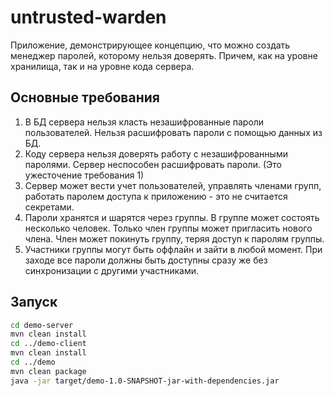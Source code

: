 # untrusted-warden
Приложение, демонстрирующее концепцию, что можно создать менеджер паролей, которому нельзя доверять. Причем, как на уровне хранилища, так и на уровне кода сервера.

## Основные требования
1. В БД сервера нельзя класть незашифрованные пароли пользователей. Нельзя расшифровать пароли с помощью данных из БД.
2. Коду сервера нельзя доверять работу с незашифрованными паролями. Сервер неспособен расшифровать пароли. (Это ужесточение требования 1)
3. Сервер может вести учет пользователей, управлять членами групп, работать паролем доступа к приложению - это не считается секретами.
4. Пароли хранятся и шарятся через группы. В группе может состоять несколько человек. Только член группы может пригласить нового члена. Член может покинуть группу, теряя доступ к паролям группы.
5. Участники группы могут быть оффлайн и зайти в любой момент. При заходе все пароли должны быть доступны сразу же без синхронизации с другими участниками.

## Запуск
```bash
cd demo-server
mvn clean install
cd ../demo-client
mvn clean install
cd ../demo
mvn clean package
java -jar target/demo-1.0-SNAPSHOT-jar-with-dependencies.jar
```
